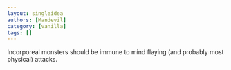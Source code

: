 ```yaml
---
layout: singleidea
authors: [Mandevil]
category: [vanilla]
tags: []
---
```

Incorporeal monsters should be immune to mind flaying (and probably most physical) attacks.
